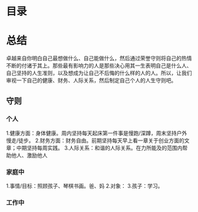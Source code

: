 # 目录

# 总结
卓越来自你明白自己最想做什么、自己能做什么，然后通过荣誉守则将自己的热情不断的付诸于其上。那些最有影响力的人是那些决心用其一生表明自己是什么人、自己坚持的人生准则，以及想成为让自己不后悔的什么样的人的人。所以，让我们审视一下自己的健康、财务、人际关系，然后制定自己个人的人生守则吧。

## 守则
### 个人
1.健康方面：身体健康。周内坚持每天起床第一件事是慢跑/深蹲，周末坚持户外慢走/徒步。
2.财务方面：财务自由。前期坚持每天早上看一章关于创业方面的文章；中期坚持每周实践。
3.人际关系：和谐的人际关系。在力所能及的范围内帮助他人、激励他人

### 家庭中
1.事情/目标：照顾孩子、琴棋书画。爸、妈
2.对象：
3.孩子：学习。

### 工作中